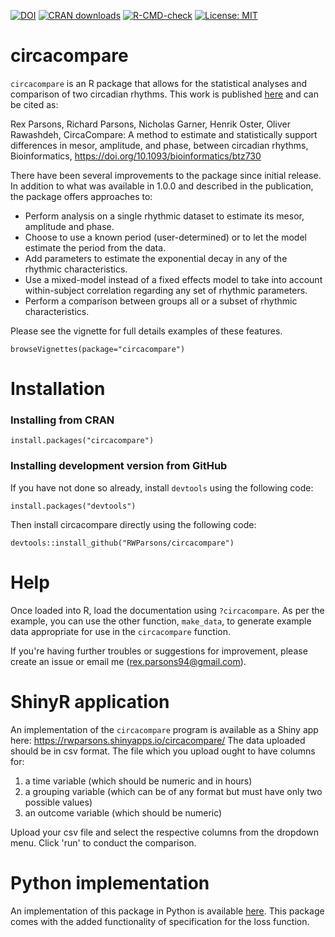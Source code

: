 <!-- badges: start -->
[![DOI](https://img.shields.io/badge/doi-10.1093/bioinformatics/btz730-green.svg)](https://doi.org/10.1093/bioinformatics/btz730)
[![CRAN downloads](https://cranlogs.r-pkg.org/badges/last-month/circacompare)](https://www.r-pkg.org/pkg/circacompare)
[![R-CMD-check](https://github.com/RWParsons/circacompare/workflows/R-CMD-check/badge.svg)](https://github.com/RWParsons/circacompare/actions)
[![License: MIT](https://img.shields.io/badge/License-MIT-yellow.svg)](https://opensource.org/license/mit/)
<!-- badges: end -->

# circacompare
`circacompare` is an R package that allows for the statistical analyses and comparison of two circadian rhythms.
This work is published [here](https://academic.oup.com/bioinformatics/article-abstract/doi/10.1093/bioinformatics/btz730/5582266) and can be cited as: 


Rex Parsons, Richard Parsons, Nicholas Garner, Henrik Oster, Oliver Rawashdeh, CircaCompare: A method to estimate and statistically support differences in mesor, amplitude, and phase, between circadian rhythms, Bioinformatics, https://doi.org/10.1093/bioinformatics/btz730

There have been several improvements to the package since initial release. In addition to what was available in 1.0.0 and described in the publication, the package offers approaches to:
* Perform analysis on a single rhythmic dataset to estimate its mesor, amplitude and phase.
* Choose to use a known period (user-determined) or to let the model estimate the period from the data.
* Add parameters to estimate the exponential decay in any of the rhythmic characteristics.
* Use a mixed-model instead of a fixed effects model to take into account within-subject correlation regarding any set of rhythmic parameters.
* Perform a comparison between groups all or a subset of rhythmic characteristics.

Please see the vignette for full details examples of these features.

```
browseVignettes(package="circacompare")
```

# Installation

### Installing from CRAN

```
install.packages("circacompare")
```



### Installing development version from GitHub

If you have not done so already, install `devtools` using the following code:

```
install.packages("devtools")
```

Then install circacompare directly using the following code:
```
devtools::install_github("RWParsons/circacompare")
```
# Help

Once loaded into R, load the documentation using `?circacompare`.  As per the example, you can use the other function, `make_data`, to generate example data appropriate for use in the `circacompare` function.

If you're having further troubles or suggestions for improvement, please create an issue or email me (rex.parsons94@gmail.com).

# ShinyR application

An implementation of the `circacompare` program is available as a Shiny app here: https://rwparsons.shinyapps.io/circacompare/
The data uploaded should be in csv format. The file which you upload ought to have columns for:
1. a time variable (which should be numeric and in hours)
2. a grouping variable (which can be of any format but must have only two possible values)
3. an outcome variable (which should be numeric)

Upload your csv file and select the respective columns from the dropdown menu.  Click 'run' to conduct the comparison.

# Python implementation

An implementation of this package in Python is available [here](https://github.com/RWParsons/circacompare_py). This package comes with the added functionality of specification for the loss function.
